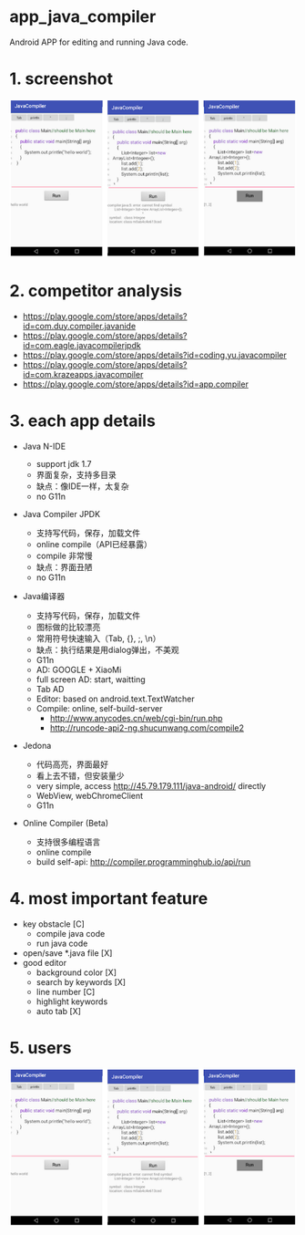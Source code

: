 # app_java_compiler
Android APP for editing and running Java code.

# 1. screenshot

![alt tag](screenshot.png)


# 2. competitor analysis

* https://play.google.com/store/apps/details?id=com.duy.compiler.javanide
* https://play.google.com/store/apps/details?id=com.eagle.javacompilerjpdk
* https://play.google.com/store/apps/details?id=coding.yu.javacompiler
* https://play.google.com/store/apps/details?id=com.krazeapps.javacompiler
* https://play.google.com/store/apps/details?id=app.compiler



# 3. each app details

* Java N-IDE
   * support jdk 1.7
   * 界面复杂，支持多目录
   * 缺点：像IDE一样，太复杂
   * no G11n
* Java Compiler JPDK
   * 支持写代码，保存，加载文件
   * online compile（API已经暴露）
   * compile 非常慢
   * 缺点：界面丑陋
   * no G11n
* Java编译器
   * 支持写代码，保存，加载文件
   * 图标做的比较漂亮
   * 常用符号快速输入（Tab, {}, ;, \n）
   * 缺点：执行结果是用dialog弹出，不美观
   * G11n
   * AD: GOOGLE + XiaoMi
   * full screen AD: start, waitting
   * Tab AD
   * Editor: based on android.text.TextWatcher
   * Compile: online, self-build-server
      * http://www.anycodes.cn/web/cgi-bin/run.php
      * http://runcode-api2-ng.shucunwang.com/compile2

* Jedona
   * 代码高亮，界面最好
   * 看上去不错，但安装量少
   * very simple, access http://45.79.179.111/java-android/ directly
   * WebView, webChromeClient
   * G11n


* Online Compiler (Beta)
   * 支持很多编程语言
   * online compile
   * build self-api: http://compiler.programminghub.io/api/run


# 4. most important feature

* key obstacle [C]
   * compile java code
   * run java code
* open/save *.java file [X]
* good editor
   * background color [X]
   * search by keywords [X]
   * line number [C]
   * highlight keywords
   * auto tab [X]

# 5. users

![alt tag](screenshot.png)

